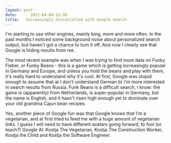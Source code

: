 ```yaml
---
layout: post
date:      2012-04-04 11:38
title:   Increasingly dissatisfied with Google Search
---
```


I'm starting to use other engines, mainly bing, more and more often. In the past months I noticed some background  noise about personalized search output, but haven't got a chance to turn it off. And now I clearly see that Google is hiding results from me. 

The most recent example was when I was trying to find more data on Funky Fieber, or Funky Beans - this is a game which is getting increasingly popular in Germany and Europe, and unless you hold the beans and play with them, it's really hard to understand why it's cool. At first, Google was stupid enough to assume that a) I don't understand German b) I'm more interested in search results from Russia.
Funk Beans is a difficult search, I know: the game is  (apparently) from Netherlands, is super-popular in Germany, but the name is English, and it hasn't risen high enough yet to dominate over your old grandma Cajun bean recipes. 

Yes, another piece of Google fun was that Google knows that I'm a vegetarian, and at first tried to feed me with a huge amount of vegetarian links. I guess I will need to have different avatars going forward, to fool (or teach?) Google AI: Kostja The Vegetarian, Kostja The Construction Worker, Kostja the Child and Kostja the Software Engineer.
